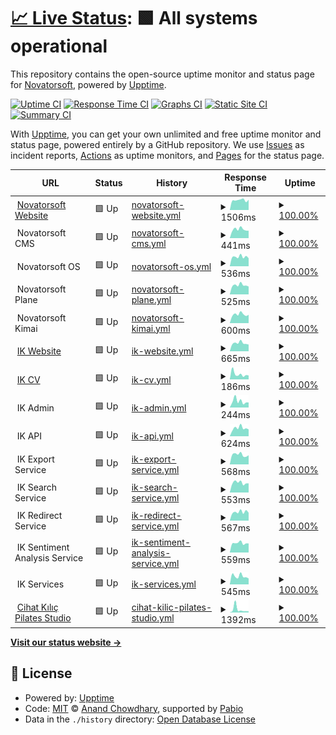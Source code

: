 # [📈 Live Status](https://novatorsoft.github.io/upptime): <!--live status--> **🟩 All systems operational**

This repository contains the open-source uptime monitor and status page for [Novatorsoft](https://novatorsoft.com), powered by [Upptime](https://github.com/upptime/upptime).

[![Uptime CI](https://github.com/novatorsoft/upptime/workflows/Uptime%20CI/badge.svg)](https://github.com/novatorsoft/upptime/actions?query=workflow%3A%22Uptime+CI%22)
[![Response Time CI](https://github.com/novatorsoft/upptime/workflows/Response%20Time%20CI/badge.svg)](https://github.com/novatorsoft/upptime/actions?query=workflow%3A%22Response+Time+CI%22)
[![Graphs CI](https://github.com/novatorsoft/upptime/workflows/Graphs%20CI/badge.svg)](https://github.com/novatorsoft/upptime/actions?query=workflow%3A%22Graphs+CI%22)
[![Static Site CI](https://github.com/novatorsoft/upptime/workflows/Static%20Site%20CI/badge.svg)](https://github.com/novatorsoft/upptime/actions?query=workflow%3A%22Static+Site+CI%22)
[![Summary CI](https://github.com/novatorsoft/upptime/workflows/Summary%20CI/badge.svg)](https://github.com/novatorsoft/upptime/actions?query=workflow%3A%22Summary+CI%22)

With [Upptime](https://upptime.js.org), you can get your own unlimited and free uptime monitor and status page, powered entirely by a GitHub repository. We use [Issues](https://github.com/novatorsoft/upptime/issues) as incident reports, [Actions](https://github.com/novatorsoft/upptime/actions) as uptime monitors, and [Pages](https://novatorsoft.github.io/upptime) for the status page.

<!--start: status pages-->
<!-- This summary is generated by Upptime (https://github.com/upptime/upptime) -->
<!-- Do not edit this manually, your changes will be overwritten -->
<!-- prettier-ignore -->
| URL | Status | History | Response Time | Uptime |
| --- | ------ | ------- | ------------- | ------ |
| <img alt="" src="https://icons.duckduckgo.com/ip3/novatorsoft.com.ico" height="13"> [Novatorsoft Website](https://novatorsoft.com/) | 🟩 Up | [novatorsoft-website.yml](https://github.com/novatorsoft/upptime/commits/HEAD/history/novatorsoft-website.yml) | <details><summary><img alt="Response time graph" src="./graphs/novatorsoft-website/response-time-week.png" height="20"> 1506ms</summary><br><a href="https://novatorsoft.github.io/upptime/history/novatorsoft-website"><img alt="Response time 1619" src="https://img.shields.io/endpoint?url=https%3A%2F%2Fraw.githubusercontent.com%2Fnovatorsoft%2Fupptime%2FHEAD%2Fapi%2Fnovatorsoft-website%2Fresponse-time.json"></a><br><a href="https://novatorsoft.github.io/upptime/history/novatorsoft-website"><img alt="24-hour response time 2083" src="https://img.shields.io/endpoint?url=https%3A%2F%2Fraw.githubusercontent.com%2Fnovatorsoft%2Fupptime%2FHEAD%2Fapi%2Fnovatorsoft-website%2Fresponse-time-day.json"></a><br><a href="https://novatorsoft.github.io/upptime/history/novatorsoft-website"><img alt="7-day response time 1506" src="https://img.shields.io/endpoint?url=https%3A%2F%2Fraw.githubusercontent.com%2Fnovatorsoft%2Fupptime%2FHEAD%2Fapi%2Fnovatorsoft-website%2Fresponse-time-week.json"></a><br><a href="https://novatorsoft.github.io/upptime/history/novatorsoft-website"><img alt="30-day response time 1456" src="https://img.shields.io/endpoint?url=https%3A%2F%2Fraw.githubusercontent.com%2Fnovatorsoft%2Fupptime%2FHEAD%2Fapi%2Fnovatorsoft-website%2Fresponse-time-month.json"></a><br><a href="https://novatorsoft.github.io/upptime/history/novatorsoft-website"><img alt="1-year response time 1619" src="https://img.shields.io/endpoint?url=https%3A%2F%2Fraw.githubusercontent.com%2Fnovatorsoft%2Fupptime%2FHEAD%2Fapi%2Fnovatorsoft-website%2Fresponse-time-year.json"></a></details> | <details><summary><a href="https://novatorsoft.github.io/upptime/history/novatorsoft-website">100.00%</a></summary><a href="https://novatorsoft.github.io/upptime/history/novatorsoft-website"><img alt="All-time uptime 99.98%" src="https://img.shields.io/endpoint?url=https%3A%2F%2Fraw.githubusercontent.com%2Fnovatorsoft%2Fupptime%2FHEAD%2Fapi%2Fnovatorsoft-website%2Fuptime.json"></a><br><a href="https://novatorsoft.github.io/upptime/history/novatorsoft-website"><img alt="24-hour uptime 100.00%" src="https://img.shields.io/endpoint?url=https%3A%2F%2Fraw.githubusercontent.com%2Fnovatorsoft%2Fupptime%2FHEAD%2Fapi%2Fnovatorsoft-website%2Fuptime-day.json"></a><br><a href="https://novatorsoft.github.io/upptime/history/novatorsoft-website"><img alt="7-day uptime 100.00%" src="https://img.shields.io/endpoint?url=https%3A%2F%2Fraw.githubusercontent.com%2Fnovatorsoft%2Fupptime%2FHEAD%2Fapi%2Fnovatorsoft-website%2Fuptime-week.json"></a><br><a href="https://novatorsoft.github.io/upptime/history/novatorsoft-website"><img alt="30-day uptime 99.93%" src="https://img.shields.io/endpoint?url=https%3A%2F%2Fraw.githubusercontent.com%2Fnovatorsoft%2Fupptime%2FHEAD%2Fapi%2Fnovatorsoft-website%2Fuptime-month.json"></a><br><a href="https://novatorsoft.github.io/upptime/history/novatorsoft-website"><img alt="1-year uptime 99.98%" src="https://img.shields.io/endpoint?url=https%3A%2F%2Fraw.githubusercontent.com%2Fnovatorsoft%2Fupptime%2FHEAD%2Fapi%2Fnovatorsoft-website%2Fuptime-year.json"></a></details>
| <img alt="" src="https://icons.duckduckgo.com/ip3/null.ico" height="13"> Novatorsoft CMS | 🟩 Up | [novatorsoft-cms.yml](https://github.com/novatorsoft/upptime/commits/HEAD/history/novatorsoft-cms.yml) | <details><summary><img alt="Response time graph" src="./graphs/novatorsoft-cms/response-time-week.png" height="20"> 441ms</summary><br><a href="https://novatorsoft.github.io/upptime/history/novatorsoft-cms"><img alt="Response time 466" src="https://img.shields.io/endpoint?url=https%3A%2F%2Fraw.githubusercontent.com%2Fnovatorsoft%2Fupptime%2FHEAD%2Fapi%2Fnovatorsoft-cms%2Fresponse-time.json"></a><br><a href="https://novatorsoft.github.io/upptime/history/novatorsoft-cms"><img alt="24-hour response time 558" src="https://img.shields.io/endpoint?url=https%3A%2F%2Fraw.githubusercontent.com%2Fnovatorsoft%2Fupptime%2FHEAD%2Fapi%2Fnovatorsoft-cms%2Fresponse-time-day.json"></a><br><a href="https://novatorsoft.github.io/upptime/history/novatorsoft-cms"><img alt="7-day response time 441" src="https://img.shields.io/endpoint?url=https%3A%2F%2Fraw.githubusercontent.com%2Fnovatorsoft%2Fupptime%2FHEAD%2Fapi%2Fnovatorsoft-cms%2Fresponse-time-week.json"></a><br><a href="https://novatorsoft.github.io/upptime/history/novatorsoft-cms"><img alt="30-day response time 451" src="https://img.shields.io/endpoint?url=https%3A%2F%2Fraw.githubusercontent.com%2Fnovatorsoft%2Fupptime%2FHEAD%2Fapi%2Fnovatorsoft-cms%2Fresponse-time-month.json"></a><br><a href="https://novatorsoft.github.io/upptime/history/novatorsoft-cms"><img alt="1-year response time 466" src="https://img.shields.io/endpoint?url=https%3A%2F%2Fraw.githubusercontent.com%2Fnovatorsoft%2Fupptime%2FHEAD%2Fapi%2Fnovatorsoft-cms%2Fresponse-time-year.json"></a></details> | <details><summary><a href="https://novatorsoft.github.io/upptime/history/novatorsoft-cms">100.00%</a></summary><a href="https://novatorsoft.github.io/upptime/history/novatorsoft-cms"><img alt="All-time uptime 99.98%" src="https://img.shields.io/endpoint?url=https%3A%2F%2Fraw.githubusercontent.com%2Fnovatorsoft%2Fupptime%2FHEAD%2Fapi%2Fnovatorsoft-cms%2Fuptime.json"></a><br><a href="https://novatorsoft.github.io/upptime/history/novatorsoft-cms"><img alt="24-hour uptime 100.00%" src="https://img.shields.io/endpoint?url=https%3A%2F%2Fraw.githubusercontent.com%2Fnovatorsoft%2Fupptime%2FHEAD%2Fapi%2Fnovatorsoft-cms%2Fuptime-day.json"></a><br><a href="https://novatorsoft.github.io/upptime/history/novatorsoft-cms"><img alt="7-day uptime 100.00%" src="https://img.shields.io/endpoint?url=https%3A%2F%2Fraw.githubusercontent.com%2Fnovatorsoft%2Fupptime%2FHEAD%2Fapi%2Fnovatorsoft-cms%2Fuptime-week.json"></a><br><a href="https://novatorsoft.github.io/upptime/history/novatorsoft-cms"><img alt="30-day uptime 99.93%" src="https://img.shields.io/endpoint?url=https%3A%2F%2Fraw.githubusercontent.com%2Fnovatorsoft%2Fupptime%2FHEAD%2Fapi%2Fnovatorsoft-cms%2Fuptime-month.json"></a><br><a href="https://novatorsoft.github.io/upptime/history/novatorsoft-cms"><img alt="1-year uptime 99.98%" src="https://img.shields.io/endpoint?url=https%3A%2F%2Fraw.githubusercontent.com%2Fnovatorsoft%2Fupptime%2FHEAD%2Fapi%2Fnovatorsoft-cms%2Fuptime-year.json"></a></details>
| <img alt="" src="https://icons.duckduckgo.com/ip3/null.ico" height="13"> Novatorsoft OS | 🟩 Up | [novatorsoft-os.yml](https://github.com/novatorsoft/upptime/commits/HEAD/history/novatorsoft-os.yml) | <details><summary><img alt="Response time graph" src="./graphs/novatorsoft-os/response-time-week.png" height="20"> 536ms</summary><br><a href="https://novatorsoft.github.io/upptime/history/novatorsoft-os"><img alt="Response time 580" src="https://img.shields.io/endpoint?url=https%3A%2F%2Fraw.githubusercontent.com%2Fnovatorsoft%2Fupptime%2FHEAD%2Fapi%2Fnovatorsoft-os%2Fresponse-time.json"></a><br><a href="https://novatorsoft.github.io/upptime/history/novatorsoft-os"><img alt="24-hour response time 653" src="https://img.shields.io/endpoint?url=https%3A%2F%2Fraw.githubusercontent.com%2Fnovatorsoft%2Fupptime%2FHEAD%2Fapi%2Fnovatorsoft-os%2Fresponse-time-day.json"></a><br><a href="https://novatorsoft.github.io/upptime/history/novatorsoft-os"><img alt="7-day response time 536" src="https://img.shields.io/endpoint?url=https%3A%2F%2Fraw.githubusercontent.com%2Fnovatorsoft%2Fupptime%2FHEAD%2Fapi%2Fnovatorsoft-os%2Fresponse-time-week.json"></a><br><a href="https://novatorsoft.github.io/upptime/history/novatorsoft-os"><img alt="30-day response time 558" src="https://img.shields.io/endpoint?url=https%3A%2F%2Fraw.githubusercontent.com%2Fnovatorsoft%2Fupptime%2FHEAD%2Fapi%2Fnovatorsoft-os%2Fresponse-time-month.json"></a><br><a href="https://novatorsoft.github.io/upptime/history/novatorsoft-os"><img alt="1-year response time 580" src="https://img.shields.io/endpoint?url=https%3A%2F%2Fraw.githubusercontent.com%2Fnovatorsoft%2Fupptime%2FHEAD%2Fapi%2Fnovatorsoft-os%2Fresponse-time-year.json"></a></details> | <details><summary><a href="https://novatorsoft.github.io/upptime/history/novatorsoft-os">100.00%</a></summary><a href="https://novatorsoft.github.io/upptime/history/novatorsoft-os"><img alt="All-time uptime 100.00%" src="https://img.shields.io/endpoint?url=https%3A%2F%2Fraw.githubusercontent.com%2Fnovatorsoft%2Fupptime%2FHEAD%2Fapi%2Fnovatorsoft-os%2Fuptime.json"></a><br><a href="https://novatorsoft.github.io/upptime/history/novatorsoft-os"><img alt="24-hour uptime 100.00%" src="https://img.shields.io/endpoint?url=https%3A%2F%2Fraw.githubusercontent.com%2Fnovatorsoft%2Fupptime%2FHEAD%2Fapi%2Fnovatorsoft-os%2Fuptime-day.json"></a><br><a href="https://novatorsoft.github.io/upptime/history/novatorsoft-os"><img alt="7-day uptime 100.00%" src="https://img.shields.io/endpoint?url=https%3A%2F%2Fraw.githubusercontent.com%2Fnovatorsoft%2Fupptime%2FHEAD%2Fapi%2Fnovatorsoft-os%2Fuptime-week.json"></a><br><a href="https://novatorsoft.github.io/upptime/history/novatorsoft-os"><img alt="30-day uptime 100.00%" src="https://img.shields.io/endpoint?url=https%3A%2F%2Fraw.githubusercontent.com%2Fnovatorsoft%2Fupptime%2FHEAD%2Fapi%2Fnovatorsoft-os%2Fuptime-month.json"></a><br><a href="https://novatorsoft.github.io/upptime/history/novatorsoft-os"><img alt="1-year uptime 100.00%" src="https://img.shields.io/endpoint?url=https%3A%2F%2Fraw.githubusercontent.com%2Fnovatorsoft%2Fupptime%2FHEAD%2Fapi%2Fnovatorsoft-os%2Fuptime-year.json"></a></details>
| <img alt="" src="https://icons.duckduckgo.com/ip3/null.ico" height="13"> Novatorsoft Plane | 🟩 Up | [novatorsoft-plane.yml](https://github.com/novatorsoft/upptime/commits/HEAD/history/novatorsoft-plane.yml) | <details><summary><img alt="Response time graph" src="./graphs/novatorsoft-plane/response-time-week.png" height="20"> 525ms</summary><br><a href="https://novatorsoft.github.io/upptime/history/novatorsoft-plane"><img alt="Response time 593" src="https://img.shields.io/endpoint?url=https%3A%2F%2Fraw.githubusercontent.com%2Fnovatorsoft%2Fupptime%2FHEAD%2Fapi%2Fnovatorsoft-plane%2Fresponse-time.json"></a><br><a href="https://novatorsoft.github.io/upptime/history/novatorsoft-plane"><img alt="24-hour response time 601" src="https://img.shields.io/endpoint?url=https%3A%2F%2Fraw.githubusercontent.com%2Fnovatorsoft%2Fupptime%2FHEAD%2Fapi%2Fnovatorsoft-plane%2Fresponse-time-day.json"></a><br><a href="https://novatorsoft.github.io/upptime/history/novatorsoft-plane"><img alt="7-day response time 525" src="https://img.shields.io/endpoint?url=https%3A%2F%2Fraw.githubusercontent.com%2Fnovatorsoft%2Fupptime%2FHEAD%2Fapi%2Fnovatorsoft-plane%2Fresponse-time-week.json"></a><br><a href="https://novatorsoft.github.io/upptime/history/novatorsoft-plane"><img alt="30-day response time 566" src="https://img.shields.io/endpoint?url=https%3A%2F%2Fraw.githubusercontent.com%2Fnovatorsoft%2Fupptime%2FHEAD%2Fapi%2Fnovatorsoft-plane%2Fresponse-time-month.json"></a><br><a href="https://novatorsoft.github.io/upptime/history/novatorsoft-plane"><img alt="1-year response time 593" src="https://img.shields.io/endpoint?url=https%3A%2F%2Fraw.githubusercontent.com%2Fnovatorsoft%2Fupptime%2FHEAD%2Fapi%2Fnovatorsoft-plane%2Fresponse-time-year.json"></a></details> | <details><summary><a href="https://novatorsoft.github.io/upptime/history/novatorsoft-plane">100.00%</a></summary><a href="https://novatorsoft.github.io/upptime/history/novatorsoft-plane"><img alt="All-time uptime 100.00%" src="https://img.shields.io/endpoint?url=https%3A%2F%2Fraw.githubusercontent.com%2Fnovatorsoft%2Fupptime%2FHEAD%2Fapi%2Fnovatorsoft-plane%2Fuptime.json"></a><br><a href="https://novatorsoft.github.io/upptime/history/novatorsoft-plane"><img alt="24-hour uptime 100.00%" src="https://img.shields.io/endpoint?url=https%3A%2F%2Fraw.githubusercontent.com%2Fnovatorsoft%2Fupptime%2FHEAD%2Fapi%2Fnovatorsoft-plane%2Fuptime-day.json"></a><br><a href="https://novatorsoft.github.io/upptime/history/novatorsoft-plane"><img alt="7-day uptime 100.00%" src="https://img.shields.io/endpoint?url=https%3A%2F%2Fraw.githubusercontent.com%2Fnovatorsoft%2Fupptime%2FHEAD%2Fapi%2Fnovatorsoft-plane%2Fuptime-week.json"></a><br><a href="https://novatorsoft.github.io/upptime/history/novatorsoft-plane"><img alt="30-day uptime 100.00%" src="https://img.shields.io/endpoint?url=https%3A%2F%2Fraw.githubusercontent.com%2Fnovatorsoft%2Fupptime%2FHEAD%2Fapi%2Fnovatorsoft-plane%2Fuptime-month.json"></a><br><a href="https://novatorsoft.github.io/upptime/history/novatorsoft-plane"><img alt="1-year uptime 100.00%" src="https://img.shields.io/endpoint?url=https%3A%2F%2Fraw.githubusercontent.com%2Fnovatorsoft%2Fupptime%2FHEAD%2Fapi%2Fnovatorsoft-plane%2Fuptime-year.json"></a></details>
| <img alt="" src="https://icons.duckduckgo.com/ip3/null.ico" height="13"> Novatorsoft Kimai | 🟩 Up | [novatorsoft-kimai.yml](https://github.com/novatorsoft/upptime/commits/HEAD/history/novatorsoft-kimai.yml) | <details><summary><img alt="Response time graph" src="./graphs/novatorsoft-kimai/response-time-week.png" height="20"> 600ms</summary><br><a href="https://novatorsoft.github.io/upptime/history/novatorsoft-kimai"><img alt="Response time 626" src="https://img.shields.io/endpoint?url=https%3A%2F%2Fraw.githubusercontent.com%2Fnovatorsoft%2Fupptime%2FHEAD%2Fapi%2Fnovatorsoft-kimai%2Fresponse-time.json"></a><br><a href="https://novatorsoft.github.io/upptime/history/novatorsoft-kimai"><img alt="24-hour response time 820" src="https://img.shields.io/endpoint?url=https%3A%2F%2Fraw.githubusercontent.com%2Fnovatorsoft%2Fupptime%2FHEAD%2Fapi%2Fnovatorsoft-kimai%2Fresponse-time-day.json"></a><br><a href="https://novatorsoft.github.io/upptime/history/novatorsoft-kimai"><img alt="7-day response time 600" src="https://img.shields.io/endpoint?url=https%3A%2F%2Fraw.githubusercontent.com%2Fnovatorsoft%2Fupptime%2FHEAD%2Fapi%2Fnovatorsoft-kimai%2Fresponse-time-week.json"></a><br><a href="https://novatorsoft.github.io/upptime/history/novatorsoft-kimai"><img alt="30-day response time 604" src="https://img.shields.io/endpoint?url=https%3A%2F%2Fraw.githubusercontent.com%2Fnovatorsoft%2Fupptime%2FHEAD%2Fapi%2Fnovatorsoft-kimai%2Fresponse-time-month.json"></a><br><a href="https://novatorsoft.github.io/upptime/history/novatorsoft-kimai"><img alt="1-year response time 626" src="https://img.shields.io/endpoint?url=https%3A%2F%2Fraw.githubusercontent.com%2Fnovatorsoft%2Fupptime%2FHEAD%2Fapi%2Fnovatorsoft-kimai%2Fresponse-time-year.json"></a></details> | <details><summary><a href="https://novatorsoft.github.io/upptime/history/novatorsoft-kimai">100.00%</a></summary><a href="https://novatorsoft.github.io/upptime/history/novatorsoft-kimai"><img alt="All-time uptime 100.00%" src="https://img.shields.io/endpoint?url=https%3A%2F%2Fraw.githubusercontent.com%2Fnovatorsoft%2Fupptime%2FHEAD%2Fapi%2Fnovatorsoft-kimai%2Fuptime.json"></a><br><a href="https://novatorsoft.github.io/upptime/history/novatorsoft-kimai"><img alt="24-hour uptime 100.00%" src="https://img.shields.io/endpoint?url=https%3A%2F%2Fraw.githubusercontent.com%2Fnovatorsoft%2Fupptime%2FHEAD%2Fapi%2Fnovatorsoft-kimai%2Fuptime-day.json"></a><br><a href="https://novatorsoft.github.io/upptime/history/novatorsoft-kimai"><img alt="7-day uptime 100.00%" src="https://img.shields.io/endpoint?url=https%3A%2F%2Fraw.githubusercontent.com%2Fnovatorsoft%2Fupptime%2FHEAD%2Fapi%2Fnovatorsoft-kimai%2Fuptime-week.json"></a><br><a href="https://novatorsoft.github.io/upptime/history/novatorsoft-kimai"><img alt="30-day uptime 100.00%" src="https://img.shields.io/endpoint?url=https%3A%2F%2Fraw.githubusercontent.com%2Fnovatorsoft%2Fupptime%2FHEAD%2Fapi%2Fnovatorsoft-kimai%2Fuptime-month.json"></a><br><a href="https://novatorsoft.github.io/upptime/history/novatorsoft-kimai"><img alt="1-year uptime 100.00%" src="https://img.shields.io/endpoint?url=https%3A%2F%2Fraw.githubusercontent.com%2Fnovatorsoft%2Fupptime%2FHEAD%2Fapi%2Fnovatorsoft-kimai%2Fuptime-year.json"></a></details>
| <img alt="" src="https://icons.duckduckgo.com/ip3/ismetkizgin.com.ico" height="13"> [IK Website](https://ismetkizgin.com/) | 🟩 Up | [ik-website.yml](https://github.com/novatorsoft/upptime/commits/HEAD/history/ik-website.yml) | <details><summary><img alt="Response time graph" src="./graphs/ik-website/response-time-week.png" height="20"> 665ms</summary><br><a href="https://novatorsoft.github.io/upptime/history/ik-website"><img alt="Response time 698" src="https://img.shields.io/endpoint?url=https%3A%2F%2Fraw.githubusercontent.com%2Fnovatorsoft%2Fupptime%2FHEAD%2Fapi%2Fik-website%2Fresponse-time.json"></a><br><a href="https://novatorsoft.github.io/upptime/history/ik-website"><img alt="24-hour response time 787" src="https://img.shields.io/endpoint?url=https%3A%2F%2Fraw.githubusercontent.com%2Fnovatorsoft%2Fupptime%2FHEAD%2Fapi%2Fik-website%2Fresponse-time-day.json"></a><br><a href="https://novatorsoft.github.io/upptime/history/ik-website"><img alt="7-day response time 665" src="https://img.shields.io/endpoint?url=https%3A%2F%2Fraw.githubusercontent.com%2Fnovatorsoft%2Fupptime%2FHEAD%2Fapi%2Fik-website%2Fresponse-time-week.json"></a><br><a href="https://novatorsoft.github.io/upptime/history/ik-website"><img alt="30-day response time 681" src="https://img.shields.io/endpoint?url=https%3A%2F%2Fraw.githubusercontent.com%2Fnovatorsoft%2Fupptime%2FHEAD%2Fapi%2Fik-website%2Fresponse-time-month.json"></a><br><a href="https://novatorsoft.github.io/upptime/history/ik-website"><img alt="1-year response time 698" src="https://img.shields.io/endpoint?url=https%3A%2F%2Fraw.githubusercontent.com%2Fnovatorsoft%2Fupptime%2FHEAD%2Fapi%2Fik-website%2Fresponse-time-year.json"></a></details> | <details><summary><a href="https://novatorsoft.github.io/upptime/history/ik-website">100.00%</a></summary><a href="https://novatorsoft.github.io/upptime/history/ik-website"><img alt="All-time uptime 100.00%" src="https://img.shields.io/endpoint?url=https%3A%2F%2Fraw.githubusercontent.com%2Fnovatorsoft%2Fupptime%2FHEAD%2Fapi%2Fik-website%2Fuptime.json"></a><br><a href="https://novatorsoft.github.io/upptime/history/ik-website"><img alt="24-hour uptime 100.00%" src="https://img.shields.io/endpoint?url=https%3A%2F%2Fraw.githubusercontent.com%2Fnovatorsoft%2Fupptime%2FHEAD%2Fapi%2Fik-website%2Fuptime-day.json"></a><br><a href="https://novatorsoft.github.io/upptime/history/ik-website"><img alt="7-day uptime 100.00%" src="https://img.shields.io/endpoint?url=https%3A%2F%2Fraw.githubusercontent.com%2Fnovatorsoft%2Fupptime%2FHEAD%2Fapi%2Fik-website%2Fuptime-week.json"></a><br><a href="https://novatorsoft.github.io/upptime/history/ik-website"><img alt="30-day uptime 100.00%" src="https://img.shields.io/endpoint?url=https%3A%2F%2Fraw.githubusercontent.com%2Fnovatorsoft%2Fupptime%2FHEAD%2Fapi%2Fik-website%2Fuptime-month.json"></a><br><a href="https://novatorsoft.github.io/upptime/history/ik-website"><img alt="1-year uptime 100.00%" src="https://img.shields.io/endpoint?url=https%3A%2F%2Fraw.githubusercontent.com%2Fnovatorsoft%2Fupptime%2FHEAD%2Fapi%2Fik-website%2Fuptime-year.json"></a></details>
| <img alt="" src="https://icons.duckduckgo.com/ip3/cv.ismetkizgin.com.tr.ico" height="13"> [IK CV](https://cv.ismetkizgin.com.tr) | 🟩 Up | [ik-cv.yml](https://github.com/novatorsoft/upptime/commits/HEAD/history/ik-cv.yml) | <details><summary><img alt="Response time graph" src="./graphs/ik-cv/response-time-week.png" height="20"> 186ms</summary><br><a href="https://novatorsoft.github.io/upptime/history/ik-cv"><img alt="Response time 299" src="https://img.shields.io/endpoint?url=https%3A%2F%2Fraw.githubusercontent.com%2Fnovatorsoft%2Fupptime%2FHEAD%2Fapi%2Fik-cv%2Fresponse-time.json"></a><br><a href="https://novatorsoft.github.io/upptime/history/ik-cv"><img alt="24-hour response time 178" src="https://img.shields.io/endpoint?url=https%3A%2F%2Fraw.githubusercontent.com%2Fnovatorsoft%2Fupptime%2FHEAD%2Fapi%2Fik-cv%2Fresponse-time-day.json"></a><br><a href="https://novatorsoft.github.io/upptime/history/ik-cv"><img alt="7-day response time 186" src="https://img.shields.io/endpoint?url=https%3A%2F%2Fraw.githubusercontent.com%2Fnovatorsoft%2Fupptime%2FHEAD%2Fapi%2Fik-cv%2Fresponse-time-week.json"></a><br><a href="https://novatorsoft.github.io/upptime/history/ik-cv"><img alt="30-day response time 225" src="https://img.shields.io/endpoint?url=https%3A%2F%2Fraw.githubusercontent.com%2Fnovatorsoft%2Fupptime%2FHEAD%2Fapi%2Fik-cv%2Fresponse-time-month.json"></a><br><a href="https://novatorsoft.github.io/upptime/history/ik-cv"><img alt="1-year response time 299" src="https://img.shields.io/endpoint?url=https%3A%2F%2Fraw.githubusercontent.com%2Fnovatorsoft%2Fupptime%2FHEAD%2Fapi%2Fik-cv%2Fresponse-time-year.json"></a></details> | <details><summary><a href="https://novatorsoft.github.io/upptime/history/ik-cv">100.00%</a></summary><a href="https://novatorsoft.github.io/upptime/history/ik-cv"><img alt="All-time uptime 100.00%" src="https://img.shields.io/endpoint?url=https%3A%2F%2Fraw.githubusercontent.com%2Fnovatorsoft%2Fupptime%2FHEAD%2Fapi%2Fik-cv%2Fuptime.json"></a><br><a href="https://novatorsoft.github.io/upptime/history/ik-cv"><img alt="24-hour uptime 100.00%" src="https://img.shields.io/endpoint?url=https%3A%2F%2Fraw.githubusercontent.com%2Fnovatorsoft%2Fupptime%2FHEAD%2Fapi%2Fik-cv%2Fuptime-day.json"></a><br><a href="https://novatorsoft.github.io/upptime/history/ik-cv"><img alt="7-day uptime 100.00%" src="https://img.shields.io/endpoint?url=https%3A%2F%2Fraw.githubusercontent.com%2Fnovatorsoft%2Fupptime%2FHEAD%2Fapi%2Fik-cv%2Fuptime-week.json"></a><br><a href="https://novatorsoft.github.io/upptime/history/ik-cv"><img alt="30-day uptime 100.00%" src="https://img.shields.io/endpoint?url=https%3A%2F%2Fraw.githubusercontent.com%2Fnovatorsoft%2Fupptime%2FHEAD%2Fapi%2Fik-cv%2Fuptime-month.json"></a><br><a href="https://novatorsoft.github.io/upptime/history/ik-cv"><img alt="1-year uptime 100.00%" src="https://img.shields.io/endpoint?url=https%3A%2F%2Fraw.githubusercontent.com%2Fnovatorsoft%2Fupptime%2FHEAD%2Fapi%2Fik-cv%2Fuptime-year.json"></a></details>
| <img alt="" src="https://icons.duckduckgo.com/ip3/null.ico" height="13"> IK Admin | 🟩 Up | [ik-admin.yml](https://github.com/novatorsoft/upptime/commits/HEAD/history/ik-admin.yml) | <details><summary><img alt="Response time graph" src="./graphs/ik-admin/response-time-week.png" height="20"> 244ms</summary><br><a href="https://novatorsoft.github.io/upptime/history/ik-admin"><img alt="Response time 285" src="https://img.shields.io/endpoint?url=https%3A%2F%2Fraw.githubusercontent.com%2Fnovatorsoft%2Fupptime%2FHEAD%2Fapi%2Fik-admin%2Fresponse-time.json"></a><br><a href="https://novatorsoft.github.io/upptime/history/ik-admin"><img alt="24-hour response time 365" src="https://img.shields.io/endpoint?url=https%3A%2F%2Fraw.githubusercontent.com%2Fnovatorsoft%2Fupptime%2FHEAD%2Fapi%2Fik-admin%2Fresponse-time-day.json"></a><br><a href="https://novatorsoft.github.io/upptime/history/ik-admin"><img alt="7-day response time 244" src="https://img.shields.io/endpoint?url=https%3A%2F%2Fraw.githubusercontent.com%2Fnovatorsoft%2Fupptime%2FHEAD%2Fapi%2Fik-admin%2Fresponse-time-week.json"></a><br><a href="https://novatorsoft.github.io/upptime/history/ik-admin"><img alt="30-day response time 269" src="https://img.shields.io/endpoint?url=https%3A%2F%2Fraw.githubusercontent.com%2Fnovatorsoft%2Fupptime%2FHEAD%2Fapi%2Fik-admin%2Fresponse-time-month.json"></a><br><a href="https://novatorsoft.github.io/upptime/history/ik-admin"><img alt="1-year response time 285" src="https://img.shields.io/endpoint?url=https%3A%2F%2Fraw.githubusercontent.com%2Fnovatorsoft%2Fupptime%2FHEAD%2Fapi%2Fik-admin%2Fresponse-time-year.json"></a></details> | <details><summary><a href="https://novatorsoft.github.io/upptime/history/ik-admin">100.00%</a></summary><a href="https://novatorsoft.github.io/upptime/history/ik-admin"><img alt="All-time uptime 100.00%" src="https://img.shields.io/endpoint?url=https%3A%2F%2Fraw.githubusercontent.com%2Fnovatorsoft%2Fupptime%2FHEAD%2Fapi%2Fik-admin%2Fuptime.json"></a><br><a href="https://novatorsoft.github.io/upptime/history/ik-admin"><img alt="24-hour uptime 100.00%" src="https://img.shields.io/endpoint?url=https%3A%2F%2Fraw.githubusercontent.com%2Fnovatorsoft%2Fupptime%2FHEAD%2Fapi%2Fik-admin%2Fuptime-day.json"></a><br><a href="https://novatorsoft.github.io/upptime/history/ik-admin"><img alt="7-day uptime 100.00%" src="https://img.shields.io/endpoint?url=https%3A%2F%2Fraw.githubusercontent.com%2Fnovatorsoft%2Fupptime%2FHEAD%2Fapi%2Fik-admin%2Fuptime-week.json"></a><br><a href="https://novatorsoft.github.io/upptime/history/ik-admin"><img alt="30-day uptime 100.00%" src="https://img.shields.io/endpoint?url=https%3A%2F%2Fraw.githubusercontent.com%2Fnovatorsoft%2Fupptime%2FHEAD%2Fapi%2Fik-admin%2Fuptime-month.json"></a><br><a href="https://novatorsoft.github.io/upptime/history/ik-admin"><img alt="1-year uptime 100.00%" src="https://img.shields.io/endpoint?url=https%3A%2F%2Fraw.githubusercontent.com%2Fnovatorsoft%2Fupptime%2FHEAD%2Fapi%2Fik-admin%2Fuptime-year.json"></a></details>
| <img alt="" src="https://icons.duckduckgo.com/ip3/null.ico" height="13"> IK API | 🟩 Up | [ik-api.yml](https://github.com/novatorsoft/upptime/commits/HEAD/history/ik-api.yml) | <details><summary><img alt="Response time graph" src="./graphs/ik-api/response-time-week.png" height="20"> 624ms</summary><br><a href="https://novatorsoft.github.io/upptime/history/ik-api"><img alt="Response time 658" src="https://img.shields.io/endpoint?url=https%3A%2F%2Fraw.githubusercontent.com%2Fnovatorsoft%2Fupptime%2FHEAD%2Fapi%2Fik-api%2Fresponse-time.json"></a><br><a href="https://novatorsoft.github.io/upptime/history/ik-api"><img alt="24-hour response time 764" src="https://img.shields.io/endpoint?url=https%3A%2F%2Fraw.githubusercontent.com%2Fnovatorsoft%2Fupptime%2FHEAD%2Fapi%2Fik-api%2Fresponse-time-day.json"></a><br><a href="https://novatorsoft.github.io/upptime/history/ik-api"><img alt="7-day response time 624" src="https://img.shields.io/endpoint?url=https%3A%2F%2Fraw.githubusercontent.com%2Fnovatorsoft%2Fupptime%2FHEAD%2Fapi%2Fik-api%2Fresponse-time-week.json"></a><br><a href="https://novatorsoft.github.io/upptime/history/ik-api"><img alt="30-day response time 597" src="https://img.shields.io/endpoint?url=https%3A%2F%2Fraw.githubusercontent.com%2Fnovatorsoft%2Fupptime%2FHEAD%2Fapi%2Fik-api%2Fresponse-time-month.json"></a><br><a href="https://novatorsoft.github.io/upptime/history/ik-api"><img alt="1-year response time 658" src="https://img.shields.io/endpoint?url=https%3A%2F%2Fraw.githubusercontent.com%2Fnovatorsoft%2Fupptime%2FHEAD%2Fapi%2Fik-api%2Fresponse-time-year.json"></a></details> | <details><summary><a href="https://novatorsoft.github.io/upptime/history/ik-api">100.00%</a></summary><a href="https://novatorsoft.github.io/upptime/history/ik-api"><img alt="All-time uptime 100.00%" src="https://img.shields.io/endpoint?url=https%3A%2F%2Fraw.githubusercontent.com%2Fnovatorsoft%2Fupptime%2FHEAD%2Fapi%2Fik-api%2Fuptime.json"></a><br><a href="https://novatorsoft.github.io/upptime/history/ik-api"><img alt="24-hour uptime 100.00%" src="https://img.shields.io/endpoint?url=https%3A%2F%2Fraw.githubusercontent.com%2Fnovatorsoft%2Fupptime%2FHEAD%2Fapi%2Fik-api%2Fuptime-day.json"></a><br><a href="https://novatorsoft.github.io/upptime/history/ik-api"><img alt="7-day uptime 100.00%" src="https://img.shields.io/endpoint?url=https%3A%2F%2Fraw.githubusercontent.com%2Fnovatorsoft%2Fupptime%2FHEAD%2Fapi%2Fik-api%2Fuptime-week.json"></a><br><a href="https://novatorsoft.github.io/upptime/history/ik-api"><img alt="30-day uptime 100.00%" src="https://img.shields.io/endpoint?url=https%3A%2F%2Fraw.githubusercontent.com%2Fnovatorsoft%2Fupptime%2FHEAD%2Fapi%2Fik-api%2Fuptime-month.json"></a><br><a href="https://novatorsoft.github.io/upptime/history/ik-api"><img alt="1-year uptime 100.00%" src="https://img.shields.io/endpoint?url=https%3A%2F%2Fraw.githubusercontent.com%2Fnovatorsoft%2Fupptime%2FHEAD%2Fapi%2Fik-api%2Fuptime-year.json"></a></details>
| <img alt="" src="https://icons.duckduckgo.com/ip3/null.ico" height="13"> IK Export Service | 🟩 Up | [ik-export-service.yml](https://github.com/novatorsoft/upptime/commits/HEAD/history/ik-export-service.yml) | <details><summary><img alt="Response time graph" src="./graphs/ik-export-service/response-time-week.png" height="20"> 568ms</summary><br><a href="https://novatorsoft.github.io/upptime/history/ik-export-service"><img alt="Response time 648" src="https://img.shields.io/endpoint?url=https%3A%2F%2Fraw.githubusercontent.com%2Fnovatorsoft%2Fupptime%2FHEAD%2Fapi%2Fik-export-service%2Fresponse-time.json"></a><br><a href="https://novatorsoft.github.io/upptime/history/ik-export-service"><img alt="24-hour response time 785" src="https://img.shields.io/endpoint?url=https%3A%2F%2Fraw.githubusercontent.com%2Fnovatorsoft%2Fupptime%2FHEAD%2Fapi%2Fik-export-service%2Fresponse-time-day.json"></a><br><a href="https://novatorsoft.github.io/upptime/history/ik-export-service"><img alt="7-day response time 568" src="https://img.shields.io/endpoint?url=https%3A%2F%2Fraw.githubusercontent.com%2Fnovatorsoft%2Fupptime%2FHEAD%2Fapi%2Fik-export-service%2Fresponse-time-week.json"></a><br><a href="https://novatorsoft.github.io/upptime/history/ik-export-service"><img alt="30-day response time 617" src="https://img.shields.io/endpoint?url=https%3A%2F%2Fraw.githubusercontent.com%2Fnovatorsoft%2Fupptime%2FHEAD%2Fapi%2Fik-export-service%2Fresponse-time-month.json"></a><br><a href="https://novatorsoft.github.io/upptime/history/ik-export-service"><img alt="1-year response time 648" src="https://img.shields.io/endpoint?url=https%3A%2F%2Fraw.githubusercontent.com%2Fnovatorsoft%2Fupptime%2FHEAD%2Fapi%2Fik-export-service%2Fresponse-time-year.json"></a></details> | <details><summary><a href="https://novatorsoft.github.io/upptime/history/ik-export-service">100.00%</a></summary><a href="https://novatorsoft.github.io/upptime/history/ik-export-service"><img alt="All-time uptime 100.00%" src="https://img.shields.io/endpoint?url=https%3A%2F%2Fraw.githubusercontent.com%2Fnovatorsoft%2Fupptime%2FHEAD%2Fapi%2Fik-export-service%2Fuptime.json"></a><br><a href="https://novatorsoft.github.io/upptime/history/ik-export-service"><img alt="24-hour uptime 100.00%" src="https://img.shields.io/endpoint?url=https%3A%2F%2Fraw.githubusercontent.com%2Fnovatorsoft%2Fupptime%2FHEAD%2Fapi%2Fik-export-service%2Fuptime-day.json"></a><br><a href="https://novatorsoft.github.io/upptime/history/ik-export-service"><img alt="7-day uptime 100.00%" src="https://img.shields.io/endpoint?url=https%3A%2F%2Fraw.githubusercontent.com%2Fnovatorsoft%2Fupptime%2FHEAD%2Fapi%2Fik-export-service%2Fuptime-week.json"></a><br><a href="https://novatorsoft.github.io/upptime/history/ik-export-service"><img alt="30-day uptime 100.00%" src="https://img.shields.io/endpoint?url=https%3A%2F%2Fraw.githubusercontent.com%2Fnovatorsoft%2Fupptime%2FHEAD%2Fapi%2Fik-export-service%2Fuptime-month.json"></a><br><a href="https://novatorsoft.github.io/upptime/history/ik-export-service"><img alt="1-year uptime 100.00%" src="https://img.shields.io/endpoint?url=https%3A%2F%2Fraw.githubusercontent.com%2Fnovatorsoft%2Fupptime%2FHEAD%2Fapi%2Fik-export-service%2Fuptime-year.json"></a></details>
| <img alt="" src="https://icons.duckduckgo.com/ip3/null.ico" height="13"> IK Search Service | 🟩 Up | [ik-search-service.yml](https://github.com/novatorsoft/upptime/commits/HEAD/history/ik-search-service.yml) | <details><summary><img alt="Response time graph" src="./graphs/ik-search-service/response-time-week.png" height="20"> 553ms</summary><br><a href="https://novatorsoft.github.io/upptime/history/ik-search-service"><img alt="Response time 615" src="https://img.shields.io/endpoint?url=https%3A%2F%2Fraw.githubusercontent.com%2Fnovatorsoft%2Fupptime%2FHEAD%2Fapi%2Fik-search-service%2Fresponse-time.json"></a><br><a href="https://novatorsoft.github.io/upptime/history/ik-search-service"><img alt="24-hour response time 596" src="https://img.shields.io/endpoint?url=https%3A%2F%2Fraw.githubusercontent.com%2Fnovatorsoft%2Fupptime%2FHEAD%2Fapi%2Fik-search-service%2Fresponse-time-day.json"></a><br><a href="https://novatorsoft.github.io/upptime/history/ik-search-service"><img alt="7-day response time 553" src="https://img.shields.io/endpoint?url=https%3A%2F%2Fraw.githubusercontent.com%2Fnovatorsoft%2Fupptime%2FHEAD%2Fapi%2Fik-search-service%2Fresponse-time-week.json"></a><br><a href="https://novatorsoft.github.io/upptime/history/ik-search-service"><img alt="30-day response time 580" src="https://img.shields.io/endpoint?url=https%3A%2F%2Fraw.githubusercontent.com%2Fnovatorsoft%2Fupptime%2FHEAD%2Fapi%2Fik-search-service%2Fresponse-time-month.json"></a><br><a href="https://novatorsoft.github.io/upptime/history/ik-search-service"><img alt="1-year response time 615" src="https://img.shields.io/endpoint?url=https%3A%2F%2Fraw.githubusercontent.com%2Fnovatorsoft%2Fupptime%2FHEAD%2Fapi%2Fik-search-service%2Fresponse-time-year.json"></a></details> | <details><summary><a href="https://novatorsoft.github.io/upptime/history/ik-search-service">100.00%</a></summary><a href="https://novatorsoft.github.io/upptime/history/ik-search-service"><img alt="All-time uptime 100.00%" src="https://img.shields.io/endpoint?url=https%3A%2F%2Fraw.githubusercontent.com%2Fnovatorsoft%2Fupptime%2FHEAD%2Fapi%2Fik-search-service%2Fuptime.json"></a><br><a href="https://novatorsoft.github.io/upptime/history/ik-search-service"><img alt="24-hour uptime 100.00%" src="https://img.shields.io/endpoint?url=https%3A%2F%2Fraw.githubusercontent.com%2Fnovatorsoft%2Fupptime%2FHEAD%2Fapi%2Fik-search-service%2Fuptime-day.json"></a><br><a href="https://novatorsoft.github.io/upptime/history/ik-search-service"><img alt="7-day uptime 100.00%" src="https://img.shields.io/endpoint?url=https%3A%2F%2Fraw.githubusercontent.com%2Fnovatorsoft%2Fupptime%2FHEAD%2Fapi%2Fik-search-service%2Fuptime-week.json"></a><br><a href="https://novatorsoft.github.io/upptime/history/ik-search-service"><img alt="30-day uptime 100.00%" src="https://img.shields.io/endpoint?url=https%3A%2F%2Fraw.githubusercontent.com%2Fnovatorsoft%2Fupptime%2FHEAD%2Fapi%2Fik-search-service%2Fuptime-month.json"></a><br><a href="https://novatorsoft.github.io/upptime/history/ik-search-service"><img alt="1-year uptime 100.00%" src="https://img.shields.io/endpoint?url=https%3A%2F%2Fraw.githubusercontent.com%2Fnovatorsoft%2Fupptime%2FHEAD%2Fapi%2Fik-search-service%2Fuptime-year.json"></a></details>
| <img alt="" src="https://icons.duckduckgo.com/ip3/null.ico" height="13"> IK Redirect Service | 🟩 Up | [ik-redirect-service.yml](https://github.com/novatorsoft/upptime/commits/HEAD/history/ik-redirect-service.yml) | <details><summary><img alt="Response time graph" src="./graphs/ik-redirect-service/response-time-week.png" height="20"> 567ms</summary><br><a href="https://novatorsoft.github.io/upptime/history/ik-redirect-service"><img alt="Response time 582" src="https://img.shields.io/endpoint?url=https%3A%2F%2Fraw.githubusercontent.com%2Fnovatorsoft%2Fupptime%2FHEAD%2Fapi%2Fik-redirect-service%2Fresponse-time.json"></a><br><a href="https://novatorsoft.github.io/upptime/history/ik-redirect-service"><img alt="24-hour response time 662" src="https://img.shields.io/endpoint?url=https%3A%2F%2Fraw.githubusercontent.com%2Fnovatorsoft%2Fupptime%2FHEAD%2Fapi%2Fik-redirect-service%2Fresponse-time-day.json"></a><br><a href="https://novatorsoft.github.io/upptime/history/ik-redirect-service"><img alt="7-day response time 567" src="https://img.shields.io/endpoint?url=https%3A%2F%2Fraw.githubusercontent.com%2Fnovatorsoft%2Fupptime%2FHEAD%2Fapi%2Fik-redirect-service%2Fresponse-time-week.json"></a><br><a href="https://novatorsoft.github.io/upptime/history/ik-redirect-service"><img alt="30-day response time 567" src="https://img.shields.io/endpoint?url=https%3A%2F%2Fraw.githubusercontent.com%2Fnovatorsoft%2Fupptime%2FHEAD%2Fapi%2Fik-redirect-service%2Fresponse-time-month.json"></a><br><a href="https://novatorsoft.github.io/upptime/history/ik-redirect-service"><img alt="1-year response time 582" src="https://img.shields.io/endpoint?url=https%3A%2F%2Fraw.githubusercontent.com%2Fnovatorsoft%2Fupptime%2FHEAD%2Fapi%2Fik-redirect-service%2Fresponse-time-year.json"></a></details> | <details><summary><a href="https://novatorsoft.github.io/upptime/history/ik-redirect-service">100.00%</a></summary><a href="https://novatorsoft.github.io/upptime/history/ik-redirect-service"><img alt="All-time uptime 100.00%" src="https://img.shields.io/endpoint?url=https%3A%2F%2Fraw.githubusercontent.com%2Fnovatorsoft%2Fupptime%2FHEAD%2Fapi%2Fik-redirect-service%2Fuptime.json"></a><br><a href="https://novatorsoft.github.io/upptime/history/ik-redirect-service"><img alt="24-hour uptime 100.00%" src="https://img.shields.io/endpoint?url=https%3A%2F%2Fraw.githubusercontent.com%2Fnovatorsoft%2Fupptime%2FHEAD%2Fapi%2Fik-redirect-service%2Fuptime-day.json"></a><br><a href="https://novatorsoft.github.io/upptime/history/ik-redirect-service"><img alt="7-day uptime 100.00%" src="https://img.shields.io/endpoint?url=https%3A%2F%2Fraw.githubusercontent.com%2Fnovatorsoft%2Fupptime%2FHEAD%2Fapi%2Fik-redirect-service%2Fuptime-week.json"></a><br><a href="https://novatorsoft.github.io/upptime/history/ik-redirect-service"><img alt="30-day uptime 100.00%" src="https://img.shields.io/endpoint?url=https%3A%2F%2Fraw.githubusercontent.com%2Fnovatorsoft%2Fupptime%2FHEAD%2Fapi%2Fik-redirect-service%2Fuptime-month.json"></a><br><a href="https://novatorsoft.github.io/upptime/history/ik-redirect-service"><img alt="1-year uptime 100.00%" src="https://img.shields.io/endpoint?url=https%3A%2F%2Fraw.githubusercontent.com%2Fnovatorsoft%2Fupptime%2FHEAD%2Fapi%2Fik-redirect-service%2Fuptime-year.json"></a></details>
| <img alt="" src="https://icons.duckduckgo.com/ip3/null.ico" height="13"> IK Sentiment Analysis Service | 🟩 Up | [ik-sentiment-analysis-service.yml](https://github.com/novatorsoft/upptime/commits/HEAD/history/ik-sentiment-analysis-service.yml) | <details><summary><img alt="Response time graph" src="./graphs/ik-sentiment-analysis-service/response-time-week.png" height="20"> 559ms</summary><br><a href="https://novatorsoft.github.io/upptime/history/ik-sentiment-analysis-service"><img alt="Response time 629" src="https://img.shields.io/endpoint?url=https%3A%2F%2Fraw.githubusercontent.com%2Fnovatorsoft%2Fupptime%2FHEAD%2Fapi%2Fik-sentiment-analysis-service%2Fresponse-time.json"></a><br><a href="https://novatorsoft.github.io/upptime/history/ik-sentiment-analysis-service"><img alt="24-hour response time 777" src="https://img.shields.io/endpoint?url=https%3A%2F%2Fraw.githubusercontent.com%2Fnovatorsoft%2Fupptime%2FHEAD%2Fapi%2Fik-sentiment-analysis-service%2Fresponse-time-day.json"></a><br><a href="https://novatorsoft.github.io/upptime/history/ik-sentiment-analysis-service"><img alt="7-day response time 559" src="https://img.shields.io/endpoint?url=https%3A%2F%2Fraw.githubusercontent.com%2Fnovatorsoft%2Fupptime%2FHEAD%2Fapi%2Fik-sentiment-analysis-service%2Fresponse-time-week.json"></a><br><a href="https://novatorsoft.github.io/upptime/history/ik-sentiment-analysis-service"><img alt="30-day response time 589" src="https://img.shields.io/endpoint?url=https%3A%2F%2Fraw.githubusercontent.com%2Fnovatorsoft%2Fupptime%2FHEAD%2Fapi%2Fik-sentiment-analysis-service%2Fresponse-time-month.json"></a><br><a href="https://novatorsoft.github.io/upptime/history/ik-sentiment-analysis-service"><img alt="1-year response time 629" src="https://img.shields.io/endpoint?url=https%3A%2F%2Fraw.githubusercontent.com%2Fnovatorsoft%2Fupptime%2FHEAD%2Fapi%2Fik-sentiment-analysis-service%2Fresponse-time-year.json"></a></details> | <details><summary><a href="https://novatorsoft.github.io/upptime/history/ik-sentiment-analysis-service">100.00%</a></summary><a href="https://novatorsoft.github.io/upptime/history/ik-sentiment-analysis-service"><img alt="All-time uptime 100.00%" src="https://img.shields.io/endpoint?url=https%3A%2F%2Fraw.githubusercontent.com%2Fnovatorsoft%2Fupptime%2FHEAD%2Fapi%2Fik-sentiment-analysis-service%2Fuptime.json"></a><br><a href="https://novatorsoft.github.io/upptime/history/ik-sentiment-analysis-service"><img alt="24-hour uptime 100.00%" src="https://img.shields.io/endpoint?url=https%3A%2F%2Fraw.githubusercontent.com%2Fnovatorsoft%2Fupptime%2FHEAD%2Fapi%2Fik-sentiment-analysis-service%2Fuptime-day.json"></a><br><a href="https://novatorsoft.github.io/upptime/history/ik-sentiment-analysis-service"><img alt="7-day uptime 100.00%" src="https://img.shields.io/endpoint?url=https%3A%2F%2Fraw.githubusercontent.com%2Fnovatorsoft%2Fupptime%2FHEAD%2Fapi%2Fik-sentiment-analysis-service%2Fuptime-week.json"></a><br><a href="https://novatorsoft.github.io/upptime/history/ik-sentiment-analysis-service"><img alt="30-day uptime 100.00%" src="https://img.shields.io/endpoint?url=https%3A%2F%2Fraw.githubusercontent.com%2Fnovatorsoft%2Fupptime%2FHEAD%2Fapi%2Fik-sentiment-analysis-service%2Fuptime-month.json"></a><br><a href="https://novatorsoft.github.io/upptime/history/ik-sentiment-analysis-service"><img alt="1-year uptime 100.00%" src="https://img.shields.io/endpoint?url=https%3A%2F%2Fraw.githubusercontent.com%2Fnovatorsoft%2Fupptime%2FHEAD%2Fapi%2Fik-sentiment-analysis-service%2Fuptime-year.json"></a></details>
| <img alt="" src="https://icons.duckduckgo.com/ip3/null.ico" height="13"> IK Services | 🟩 Up | [ik-services.yml](https://github.com/novatorsoft/upptime/commits/HEAD/history/ik-services.yml) | <details><summary><img alt="Response time graph" src="./graphs/ik-services/response-time-week.png" height="20"> 545ms</summary><br><a href="https://novatorsoft.github.io/upptime/history/ik-services"><img alt="Response time 619" src="https://img.shields.io/endpoint?url=https%3A%2F%2Fraw.githubusercontent.com%2Fnovatorsoft%2Fupptime%2FHEAD%2Fapi%2Fik-services%2Fresponse-time.json"></a><br><a href="https://novatorsoft.github.io/upptime/history/ik-services"><img alt="24-hour response time 590" src="https://img.shields.io/endpoint?url=https%3A%2F%2Fraw.githubusercontent.com%2Fnovatorsoft%2Fupptime%2FHEAD%2Fapi%2Fik-services%2Fresponse-time-day.json"></a><br><a href="https://novatorsoft.github.io/upptime/history/ik-services"><img alt="7-day response time 545" src="https://img.shields.io/endpoint?url=https%3A%2F%2Fraw.githubusercontent.com%2Fnovatorsoft%2Fupptime%2FHEAD%2Fapi%2Fik-services%2Fresponse-time-week.json"></a><br><a href="https://novatorsoft.github.io/upptime/history/ik-services"><img alt="30-day response time 602" src="https://img.shields.io/endpoint?url=https%3A%2F%2Fraw.githubusercontent.com%2Fnovatorsoft%2Fupptime%2FHEAD%2Fapi%2Fik-services%2Fresponse-time-month.json"></a><br><a href="https://novatorsoft.github.io/upptime/history/ik-services"><img alt="1-year response time 619" src="https://img.shields.io/endpoint?url=https%3A%2F%2Fraw.githubusercontent.com%2Fnovatorsoft%2Fupptime%2FHEAD%2Fapi%2Fik-services%2Fresponse-time-year.json"></a></details> | <details><summary><a href="https://novatorsoft.github.io/upptime/history/ik-services">100.00%</a></summary><a href="https://novatorsoft.github.io/upptime/history/ik-services"><img alt="All-time uptime 100.00%" src="https://img.shields.io/endpoint?url=https%3A%2F%2Fraw.githubusercontent.com%2Fnovatorsoft%2Fupptime%2FHEAD%2Fapi%2Fik-services%2Fuptime.json"></a><br><a href="https://novatorsoft.github.io/upptime/history/ik-services"><img alt="24-hour uptime 100.00%" src="https://img.shields.io/endpoint?url=https%3A%2F%2Fraw.githubusercontent.com%2Fnovatorsoft%2Fupptime%2FHEAD%2Fapi%2Fik-services%2Fuptime-day.json"></a><br><a href="https://novatorsoft.github.io/upptime/history/ik-services"><img alt="7-day uptime 100.00%" src="https://img.shields.io/endpoint?url=https%3A%2F%2Fraw.githubusercontent.com%2Fnovatorsoft%2Fupptime%2FHEAD%2Fapi%2Fik-services%2Fuptime-week.json"></a><br><a href="https://novatorsoft.github.io/upptime/history/ik-services"><img alt="30-day uptime 100.00%" src="https://img.shields.io/endpoint?url=https%3A%2F%2Fraw.githubusercontent.com%2Fnovatorsoft%2Fupptime%2FHEAD%2Fapi%2Fik-services%2Fuptime-month.json"></a><br><a href="https://novatorsoft.github.io/upptime/history/ik-services"><img alt="1-year uptime 100.00%" src="https://img.shields.io/endpoint?url=https%3A%2F%2Fraw.githubusercontent.com%2Fnovatorsoft%2Fupptime%2FHEAD%2Fapi%2Fik-services%2Fuptime-year.json"></a></details>
| <img alt="" src="https://icons.duckduckgo.com/ip3/cihatkilicpilatesstudio.com.ico" height="13"> [Cihat Kılıç Pilates Studio](https://cihatkilicpilatesstudio.com/) | 🟩 Up | [cihat-kilic-pilates-studio.yml](https://github.com/novatorsoft/upptime/commits/HEAD/history/cihat-kilic-pilates-studio.yml) | <details><summary><img alt="Response time graph" src="./graphs/cihat-kilic-pilates-studio/response-time-week.png" height="20"> 1392ms</summary><br><a href="https://novatorsoft.github.io/upptime/history/cihat-kilic-pilates-studio"><img alt="Response time 753" src="https://img.shields.io/endpoint?url=https%3A%2F%2Fraw.githubusercontent.com%2Fnovatorsoft%2Fupptime%2FHEAD%2Fapi%2Fcihat-kilic-pilates-studio%2Fresponse-time.json"></a><br><a href="https://novatorsoft.github.io/upptime/history/cihat-kilic-pilates-studio"><img alt="24-hour response time 862" src="https://img.shields.io/endpoint?url=https%3A%2F%2Fraw.githubusercontent.com%2Fnovatorsoft%2Fupptime%2FHEAD%2Fapi%2Fcihat-kilic-pilates-studio%2Fresponse-time-day.json"></a><br><a href="https://novatorsoft.github.io/upptime/history/cihat-kilic-pilates-studio"><img alt="7-day response time 1392" src="https://img.shields.io/endpoint?url=https%3A%2F%2Fraw.githubusercontent.com%2Fnovatorsoft%2Fupptime%2FHEAD%2Fapi%2Fcihat-kilic-pilates-studio%2Fresponse-time-week.json"></a><br><a href="https://novatorsoft.github.io/upptime/history/cihat-kilic-pilates-studio"><img alt="30-day response time 842" src="https://img.shields.io/endpoint?url=https%3A%2F%2Fraw.githubusercontent.com%2Fnovatorsoft%2Fupptime%2FHEAD%2Fapi%2Fcihat-kilic-pilates-studio%2Fresponse-time-month.json"></a><br><a href="https://novatorsoft.github.io/upptime/history/cihat-kilic-pilates-studio"><img alt="1-year response time 753" src="https://img.shields.io/endpoint?url=https%3A%2F%2Fraw.githubusercontent.com%2Fnovatorsoft%2Fupptime%2FHEAD%2Fapi%2Fcihat-kilic-pilates-studio%2Fresponse-time-year.json"></a></details> | <details><summary><a href="https://novatorsoft.github.io/upptime/history/cihat-kilic-pilates-studio">100.00%</a></summary><a href="https://novatorsoft.github.io/upptime/history/cihat-kilic-pilates-studio"><img alt="All-time uptime 100.00%" src="https://img.shields.io/endpoint?url=https%3A%2F%2Fraw.githubusercontent.com%2Fnovatorsoft%2Fupptime%2FHEAD%2Fapi%2Fcihat-kilic-pilates-studio%2Fuptime.json"></a><br><a href="https://novatorsoft.github.io/upptime/history/cihat-kilic-pilates-studio"><img alt="24-hour uptime 100.00%" src="https://img.shields.io/endpoint?url=https%3A%2F%2Fraw.githubusercontent.com%2Fnovatorsoft%2Fupptime%2FHEAD%2Fapi%2Fcihat-kilic-pilates-studio%2Fuptime-day.json"></a><br><a href="https://novatorsoft.github.io/upptime/history/cihat-kilic-pilates-studio"><img alt="7-day uptime 100.00%" src="https://img.shields.io/endpoint?url=https%3A%2F%2Fraw.githubusercontent.com%2Fnovatorsoft%2Fupptime%2FHEAD%2Fapi%2Fcihat-kilic-pilates-studio%2Fuptime-week.json"></a><br><a href="https://novatorsoft.github.io/upptime/history/cihat-kilic-pilates-studio"><img alt="30-day uptime 100.00%" src="https://img.shields.io/endpoint?url=https%3A%2F%2Fraw.githubusercontent.com%2Fnovatorsoft%2Fupptime%2FHEAD%2Fapi%2Fcihat-kilic-pilates-studio%2Fuptime-month.json"></a><br><a href="https://novatorsoft.github.io/upptime/history/cihat-kilic-pilates-studio"><img alt="1-year uptime 100.00%" src="https://img.shields.io/endpoint?url=https%3A%2F%2Fraw.githubusercontent.com%2Fnovatorsoft%2Fupptime%2FHEAD%2Fapi%2Fcihat-kilic-pilates-studio%2Fuptime-year.json"></a></details>

<!--end: status pages-->

[**Visit our status website →**](https://novatorsoft.github.io/upptime)

## 📄 License

- Powered by: [Upptime](https://github.com/upptime/upptime)
- Code: [MIT](./LICENSE) © [Anand Chowdhary](https://anandchowdhary.com), supported by [Pabio](https://pabio.com)
- Data in the `./history` directory: [Open Database License](https://opendatacommons.org/licenses/odbl/1-0/)
